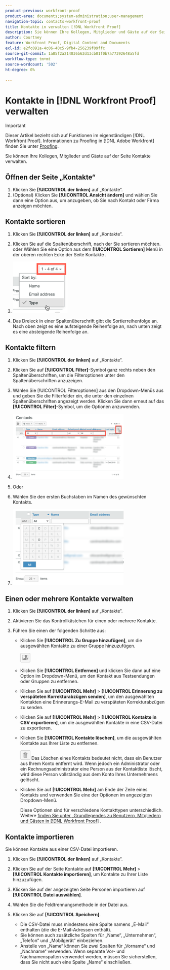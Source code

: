 ```yaml
---
product-previous: workfront-proof
product-area: documents;system-administration;user-management
navigation-topic: contacts-workfront-proof
title: Kontakte in verwalten [!DNL Workfront Proof]
description: Sie können Ihre Kollegen, Mitglieder und Gäste auf der Seite Kontakte verwalten.
author: Courtney
feature: Workfront Proof, Digital Content and Documents
exl-id: e2fc091a-4c06-40c5-9fb4-256239f09ffc
source-git-commit: 1a85f2a214036b62d13cb01f0b7a77392648a5fd
workflow-type: tm+mt
source-wordcount: '502'
ht-degree: 0%

---
```


# Kontakte in [!DNL Workfront Proof] verwalten

>[!IMPORTANT]
>
>Dieser Artikel bezieht sich auf Funktionen im eigenständigen [!DNL Workfront Proof]. Informationen zu Proofing in [!DNL Adobe Workfront] finden Sie unter [Proofing](../../../review-and-approve-work/proofing/proofing.md).

Sie können Ihre Kollegen, Mitglieder und Gäste auf der Seite Kontakte verwalten.

## Öffnen der Seite „Kontakte“

1. Klicken Sie **[!UICONTROL der linken]** auf „Kontakte“.
1. (Optional) Klicken Sie **[!UICONTROL Ansicht ändern]** und wählen Sie dann eine Option aus, um anzugeben, ob Sie nach Kontakt oder Firma anzeigen möchten.

## Kontakte sortieren

1. Klicken Sie **[!UICONTROL der linken]** auf „Kontakte“.
1. Klicken Sie auf die Spaltenüberschrift, nach der Sie sortieren möchten.
oder
Wählen Sie eine Option aus dem **[!UICONTROL Sortieren]** Menü in der oberen rechten Ecke der Seite Kontakte .

1. ![Contacts_page-Sort_menu.png](assets/contacts-page-sort-menu.png)

1. Das Dreieck in einer Spaltenüberschrift gibt die Sortierreihenfolge an. Nach oben zeigt es eine aufsteigende Reihenfolge an, nach unten zeigt es eine absteigende Reihenfolge an.

## Kontakte filtern

1. Klicken Sie **[!UICONTROL der linken]** auf „Kontakte“.
1. Klicken Sie auf **[!UICONTROL Filter]**-Symbol ganz rechts neben den Spaltenüberschriften, um die Filteroptionen unter den Spaltenüberschriften anzuzeigen.
1. Wählen Sie [!UICONTROL Filteroptionen] aus den Dropdown-Menüs aus und geben Sie die Filterfelder ein, die unter den einzelnen Spaltenüberschriften angezeigt werden. Klicken Sie dann erneut auf das **[!UICONTROL Filter]**-Symbol, um die Optionen anzuwenden.
1. ![Contacts_page-filtering_options.png](assets/contacts-page-filtering-options-350x205.png)

1. Oder
1. Wählen Sie den ersten Buchstaben im Namen des gewünschten Kontakts.
1. ![Contacts_page-filters_by_letter.png](assets/contacts-page-filtering-by-letter-350x238.png)

## Einen oder mehrere Kontakte verwalten

1. Klicken Sie **[!UICONTROL der linken]** auf „Kontakte“.
1. Aktivieren Sie das Kontrollkästchen für einen oder mehrere Kontakte.
1. Führen Sie einen der folgenden Schritte aus:

   * Klicken Sie **[!UICONTROL Zu Gruppe hinzufügen]**, um die ausgewählten Kontakte zu einer Gruppe hinzuzufügen.

     ![Add_to_Group_btn.png](assets/add-to-group-btn.png)

   * Klicken Sie **[!UICONTROL Entfernen]** und klicken Sie dann auf eine Option im Dropdown-Menü, um den Kontakt aus Testsendungen oder Gruppen zu entfernen.
   * Klicken Sie auf **[!UICONTROL Mehr]** > **[!UICONTROL Erinnerung zu verspäteten Korrekturabzügen senden]**, um den ausgewählten Kontakten eine Erinnerungs-E-Mail zu verspäteten Korrekturabzügen zu senden.

   * Klicken Sie auf **[!UICONTROL Mehr]** > **[!UICONTROL Kontakte in CSV exportieren]**, um die ausgewählten Kontakte in eine CSV-Datei zu exportieren.

   * Klicken Sie **[!UICONTROL Kontakte löschen]**, um die ausgewählten Kontakte aus Ihrer Liste zu entfernen.

     ![trash_button.png](assets/trash-button.png)
Das Löschen eines Kontakts bedeutet nicht, dass ein Benutzer aus Ihrem Konto entfernt wird. Wenn jedoch ein Administrator oder ein Rechnungsadministrator eine Person aus der Kontaktliste löscht, wird diese Person vollständig aus dem Konto Ihres Unternehmens gelöscht.

   * Klicken Sie auf **[!UICONTROL Mehr]** am Ende der Zeile eines Kontakts und verwenden Sie eine der Optionen im angezeigten Dropdown-Menü.

     Diese Optionen sind für verschiedene Kontakttypen unterschiedlich. Weitere [ finden Sie unter „Grundlegendes zu Benutzern, Mitgliedern und Gästen in [!DNL Workfront Proof]](../../../workfront-proof/wp-mnguserscontacts/contacts/use-members-guests.md) .

## Kontakte importieren

Sie können Kontakte aus einer CSV-Datei importieren.

1. Klicken Sie **[!UICONTROL der linken]** auf „Kontakte“.
1. Klicken Sie auf der Seite Kontakte auf **[!UICONTROL Mehr]** > **[!UICONTROL Kontakte importieren]**, um Kontakte zu Ihrer Liste hinzuzufügen.

1. Klicken Sie auf der angezeigten Seite Personen importieren auf **[!UICONTROL Datei auswählen]**.
1. Wählen Sie die Feldtrennungsmethode in der Datei aus.
1. Klicken Sie auf **[!UICONTROL Speichern]**.

   * Die CSV-Datei muss mindestens eine Spalte namens „E-Mail“ enthalten (die die E-Mail-Adressen enthält).
   * Sie können auch zusätzliche Spalten für „Name“, „Unternehmen“, „Telefon“ und „Mobilgerät“ einbeziehen.
   * Anstelle von „Name“ können Sie zwei Spalten für „Vorname“ und „Nachname“ verwenden. Wenn separate Vor- und Nachnamenspalten verwendet werden, müssen Sie sicherstellen, dass Sie nicht auch eine Spalte „Name“ einschließen.

